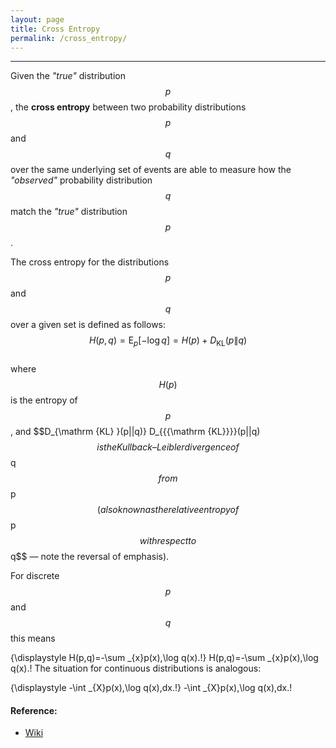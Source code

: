 ```yaml
---
layout: page
title: Cross Entropy
permalink: /cross_entropy/
---
```


------

Given the *"true"* distribution $$p$$, the **cross entropy** between two probability distributions $$p$$ and $$q$$ over the same underlying set of events are able to measure how the *"observed"* probability distribution $$q$$ match the *"true"* distribution $$p$$.  

The cross entropy for the distributions $$p$$ and $$q$$ over a given set is defined as follows:  
$$ H(p,q)=\operatorname {E}_{p}[-\log q]=H(p)+D_{{{\mathrm  {KL}}}}(p\|q)$$  
where $$H(p)$$ is the entropy of $$p$$, and $$D_{\mathrm {KL} }(p||q)} D_{{{\mathrm  {KL}}}}(p||q)$$ is the Kullback–Leibler divergence of $$q$$ from $$p$$ (also known as the relative entropy of $$p$$ with respect to $$q$$ — note the reversal of emphasis).

For discrete $$p$$ and $$q$$ this means

{\displaystyle H(p,q)=-\sum _{x}p(x)\,\log q(x).\!} H(p,q)=-\sum _{x}p(x)\,\log q(x).\!
The situation for continuous distributions is analogous:

{\displaystyle -\int _{X}p(x)\,\log q(x)\,dx.\!} -\int _{X}p(x)\,\log q(x)\,dx.\!



#### Reference:
* [Wiki](https://en.wikipedia.org/wiki/Cross_entropy)